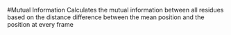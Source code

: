 #Mutual Information
Calculates the mutual information between all residues based on the distance difference between the mean position and the position at every frame
